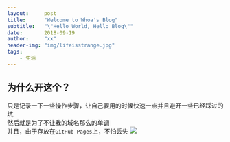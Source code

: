 ```yaml
---
layout:     post
title:      "Welcome to Whoa's Blog"
subtitle:   "\"Hello World, Hello Blog\""
date:       2018-09-19
author:     "xx"
header-img: "img/lifeisstrange.jpg"
tags:
    - 生活
---
```



## 为什么开这个？
只是记录一下一些操作步骤，让自己要用的时候快速一点并且避开一些已经踩过的坑
<br/>然后就是为了不让我的域名那么的单调
<br/>并且，由于存放在`GitHub Pages`上，不怕丢失
![](http://pan.aegis.ooo/others/life%20is%20strange.jpg)